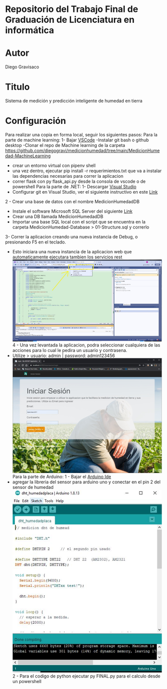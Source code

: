 # Repositorio del Trabajo Final de Graduación de Licenciatura en informática
# Autor
Diego Gravisaco
# Titulo
Sistema de medición y predicción inteligente de humedad en tierra 
# Configuración
Para realizar una copia en forma local, seguir los siguientes pasos:
Para la parte de machine learning:
1- Bajar [VSCode](https://code.visualstudio.com/download)
-Instalar git bash o github desktop 
-Clonar el repo de Machine learning de la carpeta https://github.com/diegogravi/medicionhumedad/tree/main/MedicionHumedad-MachineLearning
- crear un entorno virtual con pipenv shell
- una vez dentro, ejecutar pip install -r requerimientos.txt que va a instalar las dependencias necesarias para correr la aplicacion
- correr flask con py flask_api.py desde la consola de vscode o de powershell
Para la parte de .NET:
1- Descargar [Visual Studio](https://visualstudio.microsoft.com/thank-you-downloading-visual-studio/?sku=Community&rel=16)
- Configurar git en Visual Studio, ver el siguiente instructivo en este [Link](https://www.kabel.es/configuracion-git-visual-studio)

2 - Crear una base de datos con el nombre MedicionHumedadDB
- Instale el software Microsoft SQL Server del siguiente [Link](https://www.microsoft.com/en-us/sql-server/sql-server-downloads)
- Crear una DB llamada MedicionHumedadDB
- Importar una base SQL local con el script que se encuentra en la carpeta MedicionHumedad-Database > 01-Structure.sql y correrlo

3- Correr la aplicacion creando una nueva instancia de Debug, o presionando F5 en el teclado.
- Esto iniciara una nueva instancia de la aplicacion web que automaticamente ejecutara tambien los servicios rest
![](https://raw.githubusercontent.com/diegogravi/medicionhumedad/main/como%20correr%20visual%20studio.jpg)
4 - Una vez levantada la aplicacion, podra seleccionar cualquiera de las acciones para lo cual le pedira un usuario y contrasena.
- Utilize > usuario: admin | password: admin123456
![](https://raw.githubusercontent.com/diegogravi/medicionhumedad/main/login%20screenshot.jpg)
Para la parte de Arduino:
1 - Bajar el [Arduino Ide](https://www.arduino.cc/en/software)
- agregar la libreria del sensor para arduino uno y conectar en el pin 2 del sensor de humedad
![](https://github.com/diegogravi/medicionhumedad/blob/main/ide%20arduino.JPG?raw=true)
2 - Para el codigo de python ejecutar py FINAL.py para el calculo desde un powershell
